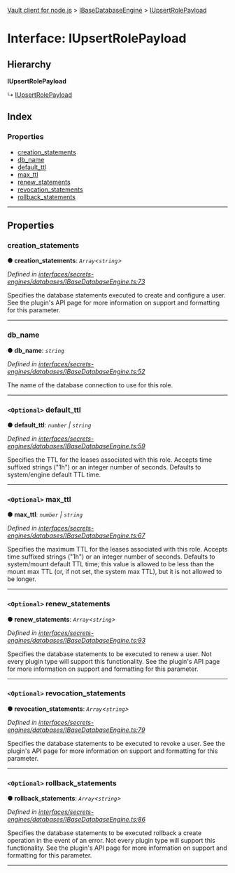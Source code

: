 [Vault client for node.js](../README.md) > [IBaseDatabaseEngine](../modules/ibasedatabaseengine.md) > [IUpsertRolePayload](../interfaces/ibasedatabaseengine.iupsertrolepayload.md)

# Interface: IUpsertRolePayload

## Hierarchy

**IUpsertRolePayload**

↳  [IUpsertRolePayload](ipostgresqlengine.iupsertrolepayload.md)

## Index

### Properties

* [creation_statements](ibasedatabaseengine.iupsertrolepayload.md#creation_statements)
* [db_name](ibasedatabaseengine.iupsertrolepayload.md#db_name)
* [default_ttl](ibasedatabaseengine.iupsertrolepayload.md#default_ttl)
* [max_ttl](ibasedatabaseengine.iupsertrolepayload.md#max_ttl)
* [renew_statements](ibasedatabaseengine.iupsertrolepayload.md#renew_statements)
* [revocation_statements](ibasedatabaseengine.iupsertrolepayload.md#revocation_statements)
* [rollback_statements](ibasedatabaseengine.iupsertrolepayload.md#rollback_statements)

---

## Properties

<a id="creation_statements"></a>

###  creation_statements

**● creation_statements**: *`Array`<`string`>*

*Defined in [interfaces/secrets-engines/databases/IBaseDatabaseEngine.ts:73](https://github.com/theogravity/vault-tacular/blob/560d138/src/interfaces/secrets-engines/databases/IBaseDatabaseEngine.ts#L73)*

Specifies the database statements executed to create and configure a user. See the plugin's API page for more information on support and formatting for this parameter.

___
<a id="db_name"></a>

###  db_name

**● db_name**: *`string`*

*Defined in [interfaces/secrets-engines/databases/IBaseDatabaseEngine.ts:52](https://github.com/theogravity/vault-tacular/blob/560d138/src/interfaces/secrets-engines/databases/IBaseDatabaseEngine.ts#L52)*

The name of the database connection to use for this role.

___
<a id="default_ttl"></a>

### `<Optional>` default_ttl

**● default_ttl**: *`number` \| `string`*

*Defined in [interfaces/secrets-engines/databases/IBaseDatabaseEngine.ts:59](https://github.com/theogravity/vault-tacular/blob/560d138/src/interfaces/secrets-engines/databases/IBaseDatabaseEngine.ts#L59)*

Specifies the TTL for the leases associated with this role. Accepts time suffixed strings ("1h") or an integer number of seconds. Defaults to system/engine default TTL time.

___
<a id="max_ttl"></a>

### `<Optional>` max_ttl

**● max_ttl**: *`number` \| `string`*

*Defined in [interfaces/secrets-engines/databases/IBaseDatabaseEngine.ts:67](https://github.com/theogravity/vault-tacular/blob/560d138/src/interfaces/secrets-engines/databases/IBaseDatabaseEngine.ts#L67)*

Specifies the maximum TTL for the leases associated with this role. Accepts time suffixed strings ("1h") or an integer number of seconds. Defaults to system/mount default TTL time; this value is allowed to be less than the mount max TTL (or, if not set, the system max TTL), but it is not allowed to be longer.

___
<a id="renew_statements"></a>

### `<Optional>` renew_statements

**● renew_statements**: *`Array`<`string`>*

*Defined in [interfaces/secrets-engines/databases/IBaseDatabaseEngine.ts:93](https://github.com/theogravity/vault-tacular/blob/560d138/src/interfaces/secrets-engines/databases/IBaseDatabaseEngine.ts#L93)*

Specifies the database statements to be executed to renew a user. Not every plugin type will support this functionality. See the plugin's API page for more information on support and formatting for this parameter.

___
<a id="revocation_statements"></a>

### `<Optional>` revocation_statements

**● revocation_statements**: *`Array`<`string`>*

*Defined in [interfaces/secrets-engines/databases/IBaseDatabaseEngine.ts:79](https://github.com/theogravity/vault-tacular/blob/560d138/src/interfaces/secrets-engines/databases/IBaseDatabaseEngine.ts#L79)*

Specifies the database statements to be executed to revoke a user. See the plugin's API page for more information on support and formatting for this parameter.

___
<a id="rollback_statements"></a>

### `<Optional>` rollback_statements

**● rollback_statements**: *`Array`<`string`>*

*Defined in [interfaces/secrets-engines/databases/IBaseDatabaseEngine.ts:86](https://github.com/theogravity/vault-tacular/blob/560d138/src/interfaces/secrets-engines/databases/IBaseDatabaseEngine.ts#L86)*

Specifies the database statements to be executed rollback a create operation in the event of an error. Not every plugin type will support this functionality. See the plugin's API page for more information on support and formatting for this parameter.

___

